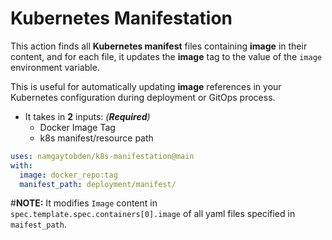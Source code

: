 # Kubernetes Manifestation
This action finds all **Kubernetes manifest** files containing **image** in their content, and for each file, it updates the **image** tag to the value of the `image` environment variable. 

This is useful for automatically updating **image** references in your Kubernetes configuration during deployment or GitOps process.

- It takes in **2** inputs: *(**Required**)*
  - Docker Image Tag
  - k8s manifest/resource path

```yaml
uses: namgaytobden/k8s-manifestation@main
with:
  image: docker_repo:tag
  manifest_path: deployment/manifest/
```

#**NOTE:** It modifies `Image` content in `spec.template.spec.containers[0].image` of all yaml files specified in `maifest_path`.


